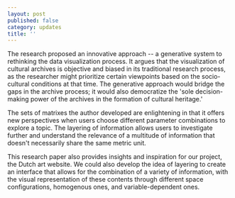 ```yaml
---
layout: post
published: false
category: updates
title: ''
---
```

The research proposed an innovative approach -- a generative system to rethinking the data visualization process. It argues that the visualization of cultural archives is objective and biased in its traditional research process, as the researcher might prioritize certain viewpoints based on the socio-cultural conditions at that time. The generative approach would bridge the gaps in the archive process; it would also democratize the 'sole decision-making power of the archives in the formation of cultural heritage.'

The sets of matrixes the author developed are enlightening in that it offers new perspectives when users choose different parameter combinations to explore a topic. The layering of information allows users to investigate further and understand the relevance of a multitude of information that doesn't necessarily share the same metric unit.

This research paper also provides insights and inspiration for our project, the Dutch art website. We could also develop the idea of layering to create an interface that allows for the combination of a variety of information, with the visual representation of these contents through different space configurations, homogenous ones, and variable-dependent ones.
